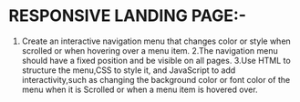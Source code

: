# RESPONSIVE LANDING PAGE:-

1. Create an interactive navigation menu that changes color or style when scrolled or when hovering over a menu item.
2.The navigation menu should have a fixed position and be visible on all pages.
3.Use HTML to structure the menu,CSS to style it, and JavaScript to add interactivity,such as changing the background color or font color of the menu when it is Scrolled or when a menu item is hovered over.
